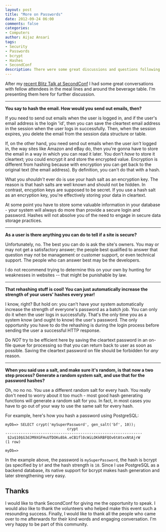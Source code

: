 ```yaml
---
layout: post
title: "More on Passwords"
date: 2012-09-24 06:00
comments: false
categories:
- Computers
author: Aijaz Ansari
tags: 
- Security
- Passwords
- bcrypt
- Hashes
- SecondConf
description: There were some great discussions and questions following my recent Blitz Talk at SecondConf. I summarize them in this post.
---
```


After my [recent Blitz Talk at SecondConf](/2012/09/22/protecting-your-users-privacy/) I had
some great conversations with fellow attendees in the meal lines and around the beverage
table.  I'm presenting them here for further discussion.  

<!-- more -->

---

**You say to hash the email. How would you send out emails, then?**

If you need to send out emails when the user is logged in, and if the user's email address
is the login 'id', then you can save the cleartext email address in the session when the
user logs in successfully.  Then, when the session expires, you delete the email from the
session data structure or table.

If, on the other hand, you need send out emails when the user *isn't* logged in, the way
sites like Amazon and eBay do, then you're gonna have to store the email in a way in which
you can read it later.  You don't *have* to store it cleartext; you could encrypt it and
store the encrypted value.  Encryption is different from hashing because with encryption
you can get back to the original text (the email address).  By definition, you can't do
that with a hash.

What you *shouldn't* ever do is use your hash salt as an encryption key. The reason is that
hash salts are well known and should not be hidden.  In contrast, encyption keys are supposed
to be secret.  If you use a hash salt as an encryption key, you're effectively storing your
data in cleartext.  

At some point you have to store some valuable information in your database - your system
will always do more than provide a secure login and password.  Hashes will not absolve you
of the need to engage in secure data storage practices.

---

**As a user is there anything you can do to tell if a site is secure?**

Unfortunately, no.  The best you can do is ask the site's owners. You may or may not get a
satisfactory answer; the people best qualified to answer that question may not be
management or customer support, or even technical support.  The people who can answer best
may be the developers.

I do not recommend trying to determine this on your own by hunting for weaknesses in
websites -- that might be punishable by law.

---

**That rehashing stuff is cool! You can just automatically increase the strength of your users' hashes every year!**

I know, right?  But hold on: you can't have your system automatically increase the
strength of everyone's password as a batch job. You can only do it when the user logs in
successfully.  That's the only time you as a system know (and ought to know) the user's
password.  The only opportunity you have to do the rehashing is during the login process
before sending the user a successful HTTP response.

Do *NOT* try to be efficient here by saving the cleartext password in an on-file queue for
processing so that you can return back to user as soon as possible.  Saving the cleartext
password on file should be forbidden for *any* reason.

---

**When you said use a salt, and make sure it's random, is that now a two step process? Generate a random system salt, and use that for the password hashes?**

Oh, no no no.  You use a different random salt for every hash.  You really don't need to
worry about it too much - most good hash generating functions will generate a random salt
for you. In fact, in most cases you have to go out of your way to use the same salt for every hash.

For example, here's how you hash a password using PostgreSQL:

    myDb=> SELECT crypt('mySuperPassword', gen_salt('bf', 10));
                                crypt                             
    --------------------------------------------------------------
     $2a$10$G3dJM9XGFHuUTDOKu8bk.eCB1fl0cWiLOKkRBFQOv6tAtxxNtAjrW
    (1 row)
    
    myDb=>

In the example above, the password is ```mySuperPassword```, the hash is bcrypt (as
specified by ```bf``` and the hash strength is ```10```.  Since I use PostgreSQL as a
backend database, its native support for bcrypt makes hash generation and later
strengthening very easy.

## Thanks

I would like to thank SecondConf for giving me the opportunity to speak.  I would also
like to thank the volunteers who helped make this event such a resounding success.
Finally, I would like to thank all the people who came over to me afterwards for their
kind words and engaging conversation.  I'm very happy to be part of this community.
